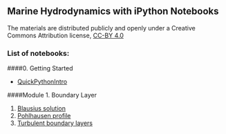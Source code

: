 
## Marine Hydrodynamics with iPython Notebooks

The materials are distributed publicly and openly under a Creative Commons Attribution license, [CC-BY 4.0](https://creativecommons.org/licenses/by/4.0/)

### List of notebooks:

####0. Getting Started

* [QuickPythonIntro](http://nbviewer.ipython.org/urls/github.com/weymouth/MarineHydro/blob/master/lessons/00_Lesson00_QuickPythonIntro.ipynb)

####Module 1. Boundary Layer

1. [Blausius solution](http://nbviewer.ipython.org/urls/github.com/weymouth/MarineHydro/blob/master/lessons/Blasius.ipynb)
1. [Pohlhausen profile](http://nbviewer.ipython.org/urls/github.com/weymouth/MarineHydro/blob/master/lessons/Pohlhausen.ipynb)
1. [Turbulent boundary layers](http://nbviewer.ipython.org/urls/github.com/weymouth/MarineHydro/blob/master/lessons/TurbulentBoundaryLayer.ipynb)
